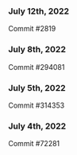 ### July 12th, 2022

Commit #2819

### July 8th, 2022

Commit #294081

### July 5th, 2022

Commit #314353


### July 4th, 2022

Commit #72281
